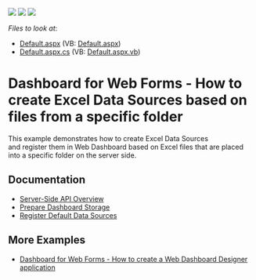 <!-- default badges list -->
![](https://img.shields.io/endpoint?url=https://codecentral.devexpress.com/api/v1/VersionRange/128580434/17.2.5%2B)
[![](https://img.shields.io/badge/Open_in_DevExpress_Support_Center-FF7200?style=flat-square&logo=DevExpress&logoColor=white)](https://supportcenter.devexpress.com/ticket/details/T608100)
[![](https://img.shields.io/badge/📖_How_to_use_DevExpress_Examples-e9f6fc?style=flat-square)](https://docs.devexpress.com/GeneralInformation/403183)
<!-- default badges end -->
<!-- default file list -->
*Files to look at*:

* [Default.aspx](./CS/WebDesignerExcelDataSource/Default.aspx) (VB: [Default.aspx](./VB/WebDesignerExcelDataSource/Default.aspx))
* [Default.aspx.cs](./CS/WebDesignerExcelDataSource/Default.aspx.cs) (VB: [Default.aspx.vb](./VB/WebDesignerExcelDataSource/Default.aspx.vb))
<!-- default file list end -->

# Dashboard for Web Forms - How to create Excel Data Sources based on files from a specific folder

This example demonstrates how to create Excel Data Sources and register them in Web Dashboard based on Excel files that are placed into a specific folder on the server side.

## Documentation

- [Server-Side API Overview](https://docs.devexpress.com/Dashboard/12139/web-dashboard/aspnet-web-forms-dashboard-control/server-side-api-overview)
- [Prepare Dashboard Storage](https://docs.devexpress.com/Dashboard/116299/web-dashboard/aspnet-web-forms-dashboard-control/prepare-dashboard-storage)
- [Register Default Data Sources](https://docs.devexpress.com/Dashboard/116300/web-dashboard/aspnet-web-forms-dashboard-control/register-default-data-sources)

## More Examples

- [Dashboard for Web Forms - How to create a Web Dashboard Designer application](https://github.com/DevExpress-Examples/how-to-create-a-web-dashboard-designer-application-t362490)
